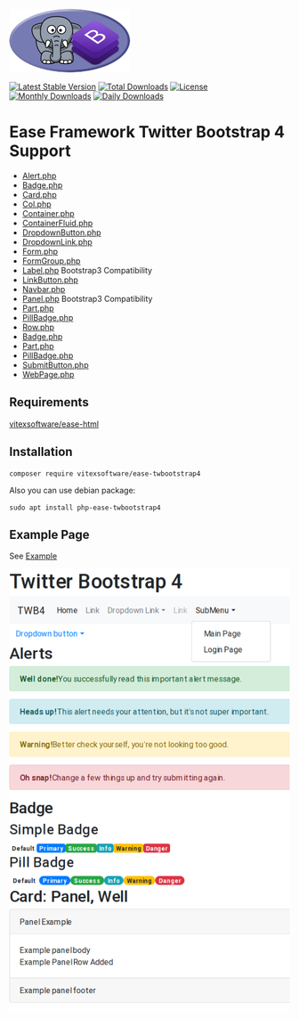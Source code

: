 ![Project Logo](https://raw.githubusercontent.com/VitexSoftware/ease-twbootstrap4/master/project-logo.png)

[![Latest Stable Version](https://poser.pugx.org/vitexsoftware/ease-twbootstrap4/v/stable)](https://packagist.org/packages/vitexsoftware/ease-twbootstrap4)
[![Total Downloads](https://poser.pugx.org/vitexsoftware/ease-twbootstrap4/downloads)](https://packagist.org/packages/vitexsoftware/ease-twbootstrap4)
[![License](https://poser.pugx.org/vitexsoftware/ease-twbootstrap4/license)](https://packagist.org/packages/vitexsoftware/ease-twbootstrap4)
[![Monthly Downloads](https://poser.pugx.org/vitexsoftware/ease-twbootstrap4/d/monthly)](https://packagist.org/packages/vitexsoftware/ease-twbootstrap4)
[![Daily Downloads](https://poser.pugx.org/vitexsoftware/ease-twbootstrap4/d/daily)](https://packagist.org/packages/vitexsoftware/ease-twbootstrap4)



Ease Framework Twitter Bootstrap 4 Support
==========================================


 * [Alert.php](src/Ease/TWB4/Alert.php)
 * [Badge.php](src/Ease/TWB4/Badge.php)
 * [Card.php](src/Ease/TWB4/Card.php)
 * [Col.php](src/Ease/TWB4/Col.php)
 * [Container.php](src/Ease/TWB4/Container.php)
 * [ContainerFluid.php](src/Ease/TWB4/Container.php)
 * [DropdownButton.php](src/Ease/TWB4/DropdownButton.php)
 * [DropdownLink.php](src/Ease/TWB4/DropdownLink.php)
 * [Form.php](src/Ease/TWB4/Form.php)
 * [FormGroup.php](src/Ease/TWB4/FormGroup.php)
 * [Label.php](src/Ease/TWB4/Label.php) Bootstrap3 Compatibility
 * [LinkButton.php](src/Ease/TWB4/LinkButton.php)
 * [Navbar.php](src/Ease/TWB4/Navbar.php)
 * [Panel.php](src/Ease/TWB4/Panel.php) Bootstrap3 Compatibility
 * [Part.php](src/Ease/TWB4/Part.php)
 * [PillBadge.php](src/Ease/TWB4/PillBadge.php)
 * [Row.php](src/Ease/TWB4/Row.php)
 * [Badge.php](src/Ease/TWB4/Badge.php)
 * [Part.php](src/Ease/TWB4/Part.php)
 * [PillBadge.php](src/Ease/TWB4/PillBadge.php)
 * [SubmitButton.php](src/Ease/TWB4/SubmitButton.php)
 * [WebPage.php](src/Ease/TWB4/WebPage.php)


Requirements
------------

[vitexsoftware/ease-html](https://github.com/VitexSoftware/ease-html)


Installation
------------

```
composer require vitexsoftware/ease-twbootstrap4
```

Also you can use debian package:

```
sudo apt install php-ease-twbootstrap4
```


Example Page
-------------

See [Example](Examples/twb4.php)

![Example](https://raw.githubusercontent.com/VitexSoftware/ease-twbootstrap4/master/example.png)

